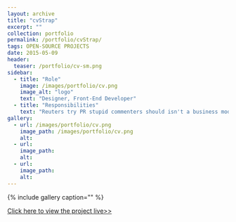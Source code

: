 ```yaml
---
layout: archive
title: "cvStrap"
excerpt: ""
collection: portfolio
permalink: /portfolio/cvStrap/
tags: OPEN-SOURCE PROJECTS
date: 2015-05-09
header:
  teaser: /portfolio/cv-sm.png
sidebar:
  - title: "Role"
    image: /images/portfolio/cv.png
    image_alt: "logo"
    text: "Designer, Front-End Developer"
  - title: "Responsibilities"
    text: "Reuters try PR stupid commenters should isn't a business model"
gallery:
  - url: /images/portfolio/cv.png
    image_path: /images/portfolio/cv.png
    alt:
  - url:
    image_path:
    alt:
  - url:
    image_path:
    alt:
---
```


{% include gallery caption="" %}

[Click here to view the project live>>](http://datavisualizi.ng/cvStrap/)
